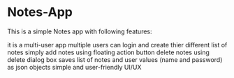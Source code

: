 # Notes-App

This is a simple Notes app with following features:

it is a multi-user app
multiple users can login and create thier different list of notes
simply add notes using floating action button
delete notes using delete dialog box
saves list of notes and user values (name and password) as json objects
simple and user-friendly UI/UX
